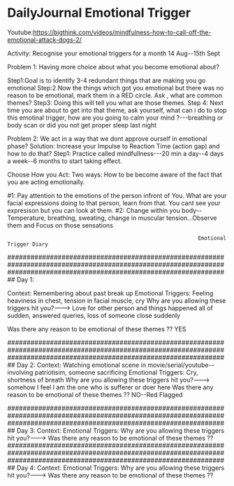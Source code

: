 # DailyJournal Emotional Trigger

Youtube:https://bigthink.com/videos/mindfulness-how-to-call-off-the-emotional-attack-dogs-2/

Activity: Recognise your emotional triggers for a month 14 Aug--15th Sept


Problem 1: Having more choice about what you become emotional about?

  Step1:Goal is to identify 3-4 redundant things that are making you go emotional
  Step:2 Now the things which got you emotional but there was no reason to be emotional, mark them in a RED circle. Ask , what are common themes?
  Step3: Doing this will tell you what are those themes.
  Step 4: Next time you are about to get into that theme, ask yourself, what can i do to stop this emotinal trigger, how are you going to calm your mind ?---breathing or body scan or 
          did you not get proper sleep last night

Problem 2: We act in a way that we dont approve ourself in emotional phase?
           Solution: Increase your Impulse to Reaction Time (action gap) and how to do that?
           Step1: Practice called mindfullness---20 min a day--4 days a week--6 months to start taking effect.


Choose How you Act: Two ways: How to be become aware of the fact that you are acting emotionally.

#1: Pay attention to the emotions of the person infront of You. What are your facial expressions doing to that person, learn from that. You cant see your expresison but you can look at them.
#2: Change within you body-- Temperature, breathing, sweating, change in muscular tension...Observe them and Focus on those sensations


                                                                 Emotional Trigger Diary
##########################################################################################################################################################################
Day 1: 

Context: Remembering about past break up
Emotional Triggers: Feeling heaviness in chest, tension in facial muscle, cry
Why are you allowing these triggers hit you?---> Love for other person and things happened all of sudden, answered queries, loss of someone close suddenly

Was there any reason to be emotional of these themes ??  YES

##########################################################################################################################################################################
Day 2: 
Context: Watching emotional scene in movie/serial/youtube--involving patriotisim, someone sacrificing
Emotional Triggers: Cry, shortness of breath
Why are you allowing these triggers hit you?---> somehow I feel I am the one who is sufferer or doer here 
Was there any reason to be emotional of these themes ??  NO--Red Flagged

##########################################################################################################################################################################
Day 3: 
Context: 
Emotional Triggers: 
Why are you allowing these triggers hit you?---> 
Was there any reason to be emotional of these themes ??  
##########################################################################################################################################################################
Day 4: 
Context: 
Emotional Triggers: 
Why are you allowing these triggers hit you?---> 
Was there any reason to be emotional of these themes ??  




